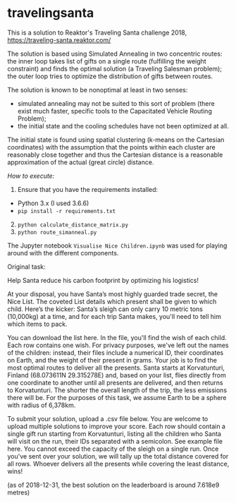 # travelingsanta

This is a solution to Reaktor's Traveling Santa challenge 2018, https://traveling-santa.reaktor.com/

The solution is based using Simulated Annealing in two concentric routes:
the inner loop takes list of gifts on a single route (fulfilling the
weight constraint) and finds the optimal solution (a Traveling Salesman problem);
the outer loop tries to optimize the distribution of gifts between routes.

The solution is known to be nonoptimal at least in two senses:
 - simulated annealing may not be suited to this sort of problem (there
     exist much faster, specific tools to the Capacitated Vehicle Routing
     Problem);
 - the initial state and the cooling schedules have not been optimized at all.

The initial state is found using spatial clustering (k-means on the Cartesian
    coordinates) with the assumption that the points within each cluster are
    reasonably close together and thus the Cartesian distance is a reasonable
    approximation of the actual (great circle) distance.

*How to execute:*
1. Ensure that you have the requirements installed:
  - Python 3.x (I used 3.6.6)
  - `pip install -r requirements.txt`
2. `python calculate_distance_matrix.py`
3. `python route_simanneal.py`

The Jupyter notebook `Visualise Nice Children.ipynb` was used for playing
around with the different components.

Original task:

Help Santa reduce his carbon footprint by optimizing his logistics!

At your disposal, you have Santa’s most highly guarded trade secret, the Nice List. The coveted List details which present shall be given to which child. Here’s the kicker: Santa’s sleigh can only carry 10 metric tons (10,000kg) at a time, and for each trip Santa makes, you'll need to tell him which items to pack.

You can download the list here. In the file, you'll find the wish of each child. Each row contains one wish. For privacy purposes, we've left out the names of the children: instead, their files include a numerical ID, their coordinates on Earth, and the weight of their present in grams. Your job is to find the most optimal routes to deliver all the presents. Santa starts at Korvatunturi, Finland (68.073611N 29.315278E) and, based on your list, flies directly from one coordinate to another until all presents are delivered, and then returns to Korvatunturi. The shorter the overall length of the trip, the less emissions there will be. For the purposes of this task, we assume Earth to be a sphere with radius of 6,378km.

To submit your solution, upload a .csv file below. You are welcome to upload multiple solutions to improve your score. Each row should contain a single gift run starting from Korvatunturi, listing all the children who Santa will visit on the run, their IDs separated with a semicolon. See example file here. You cannot exceed the capacity of the sleigh on a single run. Once you've sent over your solution, we will tally up the total distance covered for all rows. Whoever delivers all the presents while covering the least distance, wins!

(as of 2018-12-31, the best solution on the leaderboard is around 7.618e9 metres)
